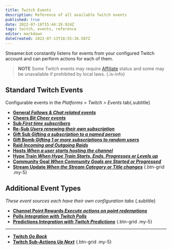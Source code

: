 ```yaml
---
title: Twitch Events
description: Reference of all available Twitch events
published: true
date: 2022-07-16T15:44:19.924Z
tags: twitch, events, reference
editor: markdown
dateCreated: 2022-07-13T18:55:36.587Z
---
```


Streamer.bot constantly listens for events from your configured Twitch account and can perform actions for each of them.

> **NOTE**
> Some Twitch events may require [Affiliate](https://help.twitch.tv/s/article/twitch-affiliate-program-faq) status and some may be unavailable if prohibited by local laws.
{.is-info}

## Standard Twitch Events
Configurable events in the *Platforms > Twitch > Events* tab{.subtitle}

- [**General *Follows & Chat related events***](/Events/General)
- [**Cheers *Bit Cheer events***](/Events/Cheers)
- [**Sub *First time subscribers***](/Events/Sub)
- [**Re-Sub *Users renewing their own subscription***](/Events/Sub)
- [**Gift Sub *Gifting a subscription to a named person***](/Events/Gift-Sub)
- [**Gift Bomb *Gifting 1 or more subscriptions to random users***](/Platforms/Twitch/Events/Gift-Bomb)
- [**Raid *Incoming and Outgoing Raids***](/Platforms/Twitch/Events/Raid)
- [**Hosts *When a user starts hosting the channel***](/Platforms/Twitch/Events/Hosts)
- [**Hype Train *When Hype Train Starts, Ends, Progresses or Levels up***](/Platforms/Twitch/Events/Hype-Train)
- [**Community Goal *When Community Goals are Started or Progressed***](/Platforms/Twitch/Events/Community-Goal)
- [**Stream Update *When the Stream Category or Title changes***](/Platforms/Twitch/Events/Stream-Update)
{.btn-grid .my-5}

## Additional Event Types
*These event sources each have their own configuration tabs* {.subtitle}

- [**Channel Point Rewards *Execute actions on point redemptions***](/en/Platforms/Twitch/Channel-Point-Rewards)
- [**Polls *Integration with Twitch Polls***](/en/Platforms/Twitch/Polls)
- [**Predictions *Integration with Twitch Predictions***](/en/Platforms/Twitch/Predictions)
{.btn-grid .my-5}

---
- [<i class="mdi mdi-chevron-left"></i>**Twitch *Go Back***](/en/Platforms/Twitch)
- [<i class="mdi mdi-twitch text--twitch"></i>**Twitch Sub-Actions *Up Next***](/en/Sub-Actions/Twitch)
{.btn-grid .my-5}